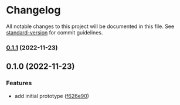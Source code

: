 # Changelog

All notable changes to this project will be documented in this file. See
[standard-version](https://github.com/conventional-changelog/standard-version) for commit
guidelines.

### [0.1.1](https://github.com/pixelass/esdeka/compare/v0.1.0...v0.1.1) (2022-11-23)

## 0.1.0 (2022-11-23)

### Features

- add initial prototype
  ([f626e90](https://github.com/pixelass/esdeka/commit/f626e90ebf0824c0248b3d0a5aa3193facf7b516))
